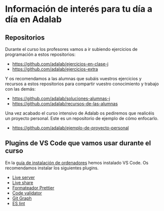 # Información de interés para tu día a día en Adalab

## Repositorios

Durante el curso los profesores vamos a ir subiendo ejercicios de programación a estos repositorios:

- https://github.com/adalab/ejercicios-en-clase-j
- https://github.com/adalab/ejercicios-extra

Y os recomendamos a las alumnas que subáis vuestros ejercicios y recursos a estos repositorios para compartir vuestro conocimiento y trabajo con las demás:

- https://github.com/adalab/soluciones-alumnas-j
- https://github.com/adalab/recursos-de-las-alumnas

Una vez acabado el curso intensivo de Adalab os pediremos que realicéis un proyecto personal. Este es un repositorio de ejemplo de cómo enfocarlo.

- https://github.com/adalab/ejemplo-de-proyecto-personal

## Plugins de VS Code que vamos usar durante el curso

En la [guía de instalación de ordenadores](guias/instalacion_de_ordenadores.md) hemos instalado VS Code. Os recomendamos instalar los siguientes plugins.

- [Live server](https://marketplace.visualstudio.com/items?itemName=ritwickdey.LiveServer)
- [Live share](https://marketplace.visualstudio.com/items?itemName=MS-vsliveshare.vsliveshare)
- [Formateador Prettier](https://marketplace.visualstudio.com/items?itemName=esbenp.prettier-vscode)
- [Code validator](https://marketplace.visualstudio.com/items?itemName=dbaeumer.vscode-eslint)
- [Git Graph](https://marketplace.visualstudio.com/items?itemName=mhutchie.git-graph)
- [ES lint](https://marketplace.visualstudio.com/items?itemName=dbaeumer.vscode-eslint)

